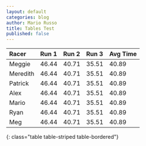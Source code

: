 ```yaml
---
layout: default
categories: blog
author: Mario Russo
title: Tables Test
published: false
---
```


| Racer     | Run 1 | Run 2 | Run 3 | Avg Time  |
|:----------|:------|:------|:------|:----------|
| Meggie    | 46.44 | 40.71 | 35.51 | 40.89     |
| Meredith  | 46.44 | 40.71 | 35.51 | 40.89     |
| Patrick   | 46.44 | 40.71 | 35.51 | 40.89     |
| Alex      | 46.44 | 40.71 | 35.51 | 40.89     |
| Mario     | 46.44 | 40.71 | 35.51 | 40.89     |
| Ryan      | 46.44 | 40.71 | 35.51 | 40.89     |
| Meg       | 46.44 | 40.71 | 35.51 | 40.89     |
{: class="table table-striped table-bordered"}